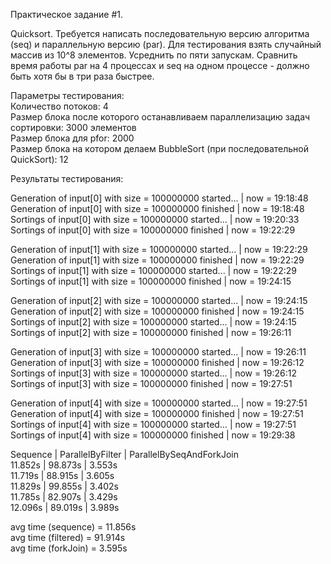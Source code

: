 Практическое задание #1.

Quicksort.
Требуется написать последовательную версию алгоритма (seq) и параллельную версию (par).
Для тестирования взять случайный массив из 10^8 элементов. Усреднить по пяти запускам.
Сравнить время работы par на 4 процессах и seq на одном процессе - должно быть хотя бы в три раза быстрее.

Параметры тестирования:<br/>
Количество потоков: 4<br/>
Размер блока после которого останавливаем параллелизацию задач сортировки: 3000 элементов<br/>
Размер блока для pfor: 2000<br/>
Размер блока на котором делаем BubbleSort (при последовательной QuickSort): 12<br/>

Результаты тестирования:

Generation of input[0] with size = 100000000 started... | now = 19:18:48<br/>
Generation of input[0] with size = 100000000 finished   | now = 19:18:48<br/>
Sortings of input[0] with size = 100000000 started... | now = 19:20:33<br/>
Sortings of input[0] with size = 100000000 finished   | now = 19:22:29<br/>

Generation of input[1] with size = 100000000 started... | now = 19:22:29<br/>
Generation of input[1] with size = 100000000 finished   | now = 19:22:29<br/>
Sortings of input[1] with size = 100000000 started... | now = 19:22:29<br/>
Sortings of input[1] with size = 100000000 finished   | now = 19:24:15<br/>

Generation of input[2] with size = 100000000 started... | now = 19:24:15<br/>
Generation of input[2] with size = 100000000 finished   | now = 19:24:15<br/>
Sortings of input[2] with size = 100000000 started... | now = 19:24:15<br/>
Sortings of input[2] with size = 100000000 finished   | now = 19:26:11<br/>

Generation of input[3] with size = 100000000 started... | now = 19:26:11<br/>
Generation of input[3] with size = 100000000 finished   | now = 19:26:12<br/>
Sortings of input[3] with size = 100000000 started... | now = 19:26:12<br/>
Sortings of input[3] with size = 100000000 finished   | now = 19:27:51<br/>

Generation of input[4] with size = 100000000 started... | now = 19:27:51<br/>
Generation of input[4] with size = 100000000 finished   | now = 19:27:51<br/>
Sortings of input[4] with size = 100000000 started... | now = 19:27:51<br/>
Sortings of input[4] with size = 100000000 finished   | now = 19:29:38<br/>

Sequence | ParallelByFilter | ParallelBySeqAndForkJoin<br/>
11.852s  | 98.873s          | 3.553s<br/>
11.719s  | 88.915s          | 3.605s<br/>
11.829s  | 99.855s          | 3.402s<br/>
11.785s  | 82.907s          | 3.429s<br/>
12.096s  | 89.019s          | 3.989s<br/>

avg time (sequence) = 11.856s<br/>
avg time (filtered) = 91.914s<br/>
avg time (forkJoin) = 3.595s<br/>
